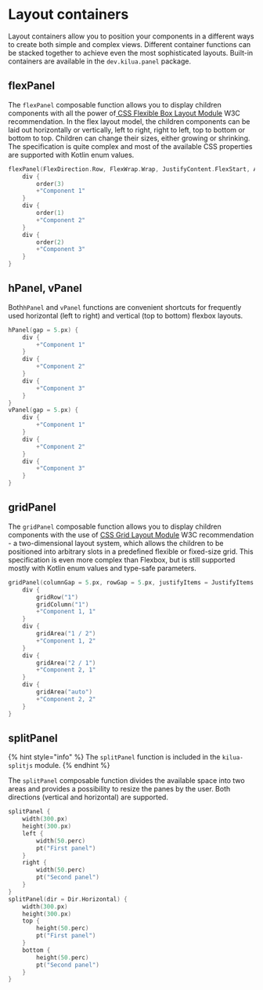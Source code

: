 # Layout containers

Layout containers allow you to position your components in a different ways to create both simple and complex views. Different container functions can be stacked together to achieve even the most sophisticated layouts. Built-in containers are available in the `dev.kilua.panel` package.

## flexPanel

The `flexPanel` composable function allows you to display children components with all the power of[ CSS Flexible Box Layout Module](https://www.w3.org/TR/css-flexbox/) W3C recommendation. In the flex layout model, the children components can be laid out horizontally or vertically, left to right, right to left, top to bottom or bottom to top. Children can change their sizes, either growing or shrinking. The specification is quite complex and most of the available CSS properties are supported with Kotlin enum values.

```kotlin
flexPanel(FlexDirection.Row, FlexWrap.Wrap, JustifyContent.FlexStart, AlignItems.Center, columnGap = 10.px) {
    div {
        order(3)
        +"Component 1"
    }
    div {
        order(1)
        +"Component 2"
    }
    div {
        order(2)
        +"Component 3"
    }
}
```

## hPanel, vPanel

Both`hPanel` and `vPanel` functions are convenient shortcuts for frequently used horizontal (left to right) and vertical (top to bottom) flexbox layouts.

```kotlin
hPanel(gap = 5.px) {
    div {
        +"Component 1"
    }
    div {
        +"Component 2"
    }
    div {
        +"Component 3"
    }
}
vPanel(gap = 5.px) {
    div {
        +"Component 1"
    }
    div {
        +"Component 2"
    }
    div {
        +"Component 3"
    }
}
```

## gridPanel

The `gridPanel` composable function allows you to display children components with the use of [CSS Grid Layout Module](https://www.w3.org/TR/css-grid/) W3C recommendation - a two-dimensional layout system, which allows the children to be positioned into arbitrary slots in a predefined flexible or fixed-size grid. This specification is even more complex than Flexbox, but is still supported mostly with Kotlin enum values and type-safe parameters.

```kotlin
gridPanel(columnGap = 5.px, rowGap = 5.px, justifyItems = JustifyItems.Center) {
    div {
        gridRow("1")
        gridColumn("1")
        +"Component 1, 1"
    }
    div {
        gridArea("1 / 2")
        +"Component 1, 2"
    }
    div {
        gridArea("2 / 1")
        +"Component 2, 1"
    }
    div {
        gridArea("auto")
        +"Component 2, 2"
    }
}
```

## splitPanel

{% hint style="info" %}
The `splitPanel` function is included in the `kilua-splitjs` module.
{% endhint %}

The `splitPanel` composable function divides the available space into two areas and provides a possibility to resize the panes by the user. Both directions (vertical and horizontal) are supported.

```kotlin
splitPanel {
    width(300.px)
    height(300.px)
    left {
        width(50.perc)
        pt("First panel")
    }
    right {
        width(50.perc)
        pt("Second panel")
    }
}
splitPanel(dir = Dir.Horizontal) {
    width(300.px)
    height(300.px)
    top {
        height(50.perc)
        pt("First panel")
    }
    bottom {
        height(50.perc)
        pt("Second panel")
    }
}
```
